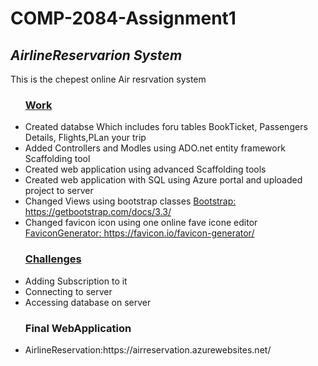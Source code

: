 ﻿<h1>COMP-2084-Assignment1</h1>

<div>
	<h2><i>AirlineReservarion System</i></h2>
	</hr>
	<p> This is the chepest online Air resrvation system</p>
	<ul> <u><h3>Work</h3></u>
		<li>Created databse Which includes foru tables BookTicket, Passengers Details, Flights,PLan your trip</li>
		<li>Added Controllers and Modles using ADO.net entity framework Scaffolding tool</li>
		<li>Created web application using advanced Scaffolding tools </li>
		<li>Created web application with SQL using Azure portal and uploaded project to server</li>
		<li>Changed Views using bootstrap classes <a href="https://getbootstrap.com/docs/3.3/">Bootstrap: https://getbootstrap.com/docs/3.3/ </a></li>
		<li>Changed favicon icon using one online fave icone editor <a href="https://favicon.io/favicon-generator/">FaviconGenerator: https://favicon.io/favicon-generator/ </a></li>
 	</ul>
	<ul> <u><h3>Challenges</h3></u>
		<li>Adding Subscription to it</li>
		<li>Connecting to server</li>
		<li>Accessing database on server</li>
	</ul>
	<ul><h3>Final WebApplication</h3>
	<li>AirlineReservation:https://airreservation.azurewebsites.net/ </li>
	</ul>
</div>